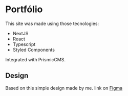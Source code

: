 # Portfólio

This site was made using those tecnologies:
- NextJS
- React
- Typescript
- Styled Components

Integrated with PrismicCMS.

## Design

Based on this simple design made by me. link on [Figma](https://www.figma.com/file/JEiUdEVvCenkCNNU33n9rc/portfolio?node-id=0%3A1)
